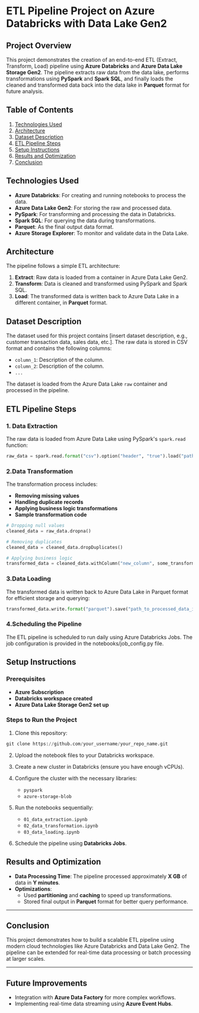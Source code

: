 # ETL Pipeline Project on Azure Databricks with Data Lake Gen2

## Project Overview
This project demonstrates the creation of an end-to-end ETL (Extract, Transform, Load) pipeline using **Azure Databricks** and **Azure Data Lake Storage Gen2**. The pipeline extracts raw data from the data lake, performs transformations using **PySpark** and **Spark SQL**, and finally loads the cleaned and transformed data back into the data lake in **Parquet** format for future analysis.

## Table of Contents
1. [Technologies Used](#technologies-used)
2. [Architecture](#architecture)
3. [Dataset Description](#dataset-description)
4. [ETL Pipeline Steps](#etl-pipeline-steps)
5. [Setup Instructions](#setup-instructions)
6. [Results and Optimization](#results-and-optimization)
7. [Conclusion](#conclusion)

## Technologies Used
- **Azure Databricks**: For creating and running notebooks to process the data.
- **Azure Data Lake Gen2**: For storing the raw and processed data.
- **PySpark**: For transforming and processing the data in Databricks.
- **Spark SQL**: For querying the data during transformations.
- **Parquet**: As the final output data format.
- **Azure Storage Explorer**: To monitor and validate data in the Data Lake.

## Architecture
The pipeline follows a simple ETL architecture:

1. **Extract**: Raw data is loaded from a container in Azure Data Lake Gen2.
2. **Transform**: Data is cleaned and transformed using PySpark and Spark SQL.
3. **Load**: The transformed data is written back to Azure Data Lake in a different container, in **Parquet** format.

## Dataset Description
The dataset used for this project contains [insert dataset description, e.g., customer transaction data, sales data, etc.]. The raw data is stored in CSV format and contains the following columns:
- `column_1`: Description of the column.
- `column_2`: Description of the column.
- `...`

The dataset is loaded from the Azure Data Lake `raw` container and processed in the pipeline.

## ETL Pipeline Steps

### 1. Data Extraction
The raw data is loaded from Azure Data Lake using PySpark's `spark.read` function:

```python
raw_data = spark.read.format("csv").option("header", "true").load("path_to_raw_data_in_data_lake")
```

### 2.Data Transformation
The transformation process includes:

- **Removing missing values**
- **Handling duplicate records**
- **Applying business logic transformations**
- **Sample transformation code**

```python
# Dropping null values
cleaned_data = raw_data.dropna()

# Removing duplicates
cleaned_data = cleaned_data.dropDuplicates()

# Applying business logic
transformed_data = cleaned_data.withColumn("new_column", some_transformation())
```
### 3.Data Loading
The transformed data is written back to Azure Data Lake in Parquet format for efficient storage and querying:
```python
transformed_data.write.format("parquet").save("path_to_processed_data_in_data_lake")
```

### 4.Scheduling the Pipeline
The ETL pipeline is scheduled to run daily using Azure Databricks Jobs. The job configuration is provided in the notebooks/job_config.py file.

## Setup Instructions
### Prerequisites
- **Azure Subscription**
- **Databricks workspace created**
- **Azure Data Lake Storage Gen2 set up**

### Steps to Run the Project

1. Clone this repository:
   
```python
git clone https://github.com/your_username/your_repo_name.git
```

2. Upload the notebook files to your Databricks workspace.

3. Create a new cluster in Databricks (ensure you have enough vCPUs).

4. Configure the cluster with the necessary libraries:
    - `pyspark`
    - `azure-storage-blob`

5. Run the notebooks sequentially:
    - `01_data_extraction.ipynb`
    - `02_data_transformation.ipynb`
    - `03_data_loading.ipynb`

6. Schedule the pipeline using **Databricks Jobs**.


## Results and Optimization

- **Data Processing Time**: The pipeline processed approximately **X GB** of data in **Y minutes**.
- **Optimizations**:
    - Used **partitioning** and **caching** to speed up transformations.
    - Stored final output in **Parquet** format for better query performance.

---

## Conclusion

This project demonstrates how to build a scalable ETL pipeline using modern cloud technologies like Azure Databricks and Data Lake Gen2. The pipeline can be extended for real-time data processing or batch processing at larger scales.

---

## Future Improvements

- Integration with **Azure Data Factory** for more complex workflows.
- Implementing real-time data streaming using **Azure Event Hubs**.
